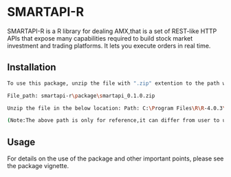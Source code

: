 # SMARTAPI-R

SMARTAPI-R is a R library for dealing AMX,that is a set of REST-like HTTP APIs that expose many capabilities required to build stock market investment and trading platforms. It lets you execute orders in real time.

## Installation

```bash
To use this package, unzip the file with ".zip" extention to the path where R libraries are installed. 

File_path: smartapi-r\package\smartapi_0.1.0.zip

Unzip the file in the below location: Path: C:\Program Files\R\R-4.0.3\library 

(Note:The above path is only for reference,it can differ from user to user)
```


## Usage
For details on the use of the package and other important points, please see the package vignette.


